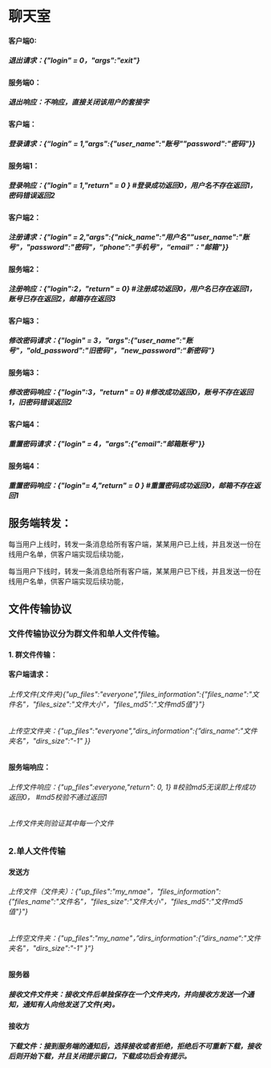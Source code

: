 # 聊天室

#### 客户端0:

##### 退出请求：{"login" = 0，"args":"exit"}

#### 服务端0：

##### 退出响应：不响应，直接关闭该用户的套接字



#### 客户端：

##### 登录请求：{“login” = 1,"args":{"user_name":"账号""password":"密码"}}

#### 服务端1：

##### 登录响应：{"login" = 1,"return" = 0   }  #登录成功返回0，用户名不存在返回1，密码错误返回2



#### 客户端2：

##### 注册请求：{"login" = 2,"args":{"nick_name":"用户名""user_name":"账号"，"password":"密码"，“phone”:"手机号"，“email”："邮箱"}}

#### 服务端2：

##### 注册响应：{"login":2，"return" = 0}      #注册成功返回0，用户名已存在返回1，账号已存在返回2，邮箱存在返回3



#### 客户端3：

##### 修改密码请求：{"login" = 3，"args":{"user_name":"账号"，"old_password":"旧密码"，"new_password":“新密码”}

#### 服务端3：

##### 修改密码响应：{"login":3，"return" = 0}    #修改成功返回0，账号不存在返回1，旧密码错误返回2



#### 客户端4：

##### 重置密码请求：{"login" = 4，"args":{"email":"邮箱账号"}}

#### 服务端4：

##### 重置密码响应：{"login"= 4,"return" = 0 }     #重置密码成功返回0，邮箱不存在返回1



## 服务端转发：

每当用户上线时，转发一条消息给所有客户端，某某用户已上线，并且发送一份在线用户名单，供客户端实现后续功能，

每当用户下线时，转发一条消息给所有客户端，某某用户已下线，并且发送一份在线用户名单，供客户端实现后续功能，




## 文件传输协议

### 文件传输协议分为群文件和单人文件传输。



#### 1. 群文件传输：

#### 客户端请求：

###### 上传文件(文件夹){"up_files":"everyone","files_information":{"files_name":"文件名"，"files_size":"文件大小"，"files_md5":"文件md5值"}"}

###### 上传空文件夹：{"up_files":"everyone","dirs_information":{”dirs_name“:"文件夹名"，"dirs_size":"-1" }}

#### 服务端响应：

###### 上传文件响应：{"up_files":everyone,"return": 0, 1}   #校验md5无误即上传成功返回0， #md5校验不通过返回1

###### 上传文件夹则验证其中每一个文件





### 2.单人文件传输

#### 发送方

###### 上传文件（文件夹）：{"up_files":"my_nmae"，"files_information":{"files_name":"文件名"，"files_size":"文件大小"，"files_md5":"文件md5值"}"}

###### 上传空文件夹：{"up_files":"my_name"，”dirs_information":{”dirs_name“:"文件夹名"，"dirs_size":"-1" }“}

#### 服务器

##### 接收文件文件夹：接收文件后单独保存在一个文件夹内，并向接收方发送一个通知，通知有人向他发送了文件(夹)。

#### 接收方

##### 下载文件：接到服务端的通知后，选择接收或者拒绝，拒绝后不可重新下载，接收后则开始下载，并且关闭提示窗口，下载成功后会有提示。

